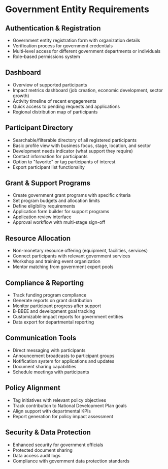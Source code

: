 # Government Entity Requirements

## Authentication & Registration
- Government entity registration form with organization details
- Verification process for government credentials
- Multi-level access for different government departments or individuals
- Role-based permissions system

## Dashboard
- Overview of supported participants 
- Impact metrics dashboard (job creation, economic development, sector growth)
- Activity timeline of recent engagements
- Quick access to pending requests and applications
- Regional distribution map of participants

## Participant Directory
- Searchable/filterable directory of all registered participants
- Basic profile view with business focus, stage, location, and sector
- Development needs indicator (what support they require)
- Contact information for participants
- Option to "favorite" or tag participants of interest
- Export participant list functionality

## Grant & Support Programs
- Create government grant programs with specific criteria
- Set program budgets and allocation limits
- Define eligibility requirements
- Application form builder for support programs
- Application review interface
- Approval workflow with multi-stage sign-off

## Resource Allocation
- Non-monetary resource offering (equipment, facilities, services)
- Connect participants with relevant government services
- Workshop and training event organization
- Mentor matching from government expert pools

## Compliance & Reporting
- Track funding program compliance
- Generate reports on grant distribution
- Monitor participant progress after support
- B-BBEE and development goal tracking
- Customizable impact reports for government entities
- Data export for departmental reporting

## Communication Tools
- Direct messaging with participants
- Announcement broadcasts to participant groups
- Notification system for applications and updates
- Document sharing capabilities
- Schedule meetings with participants

## Policy Alignment
- Tag initiatives with relevant policy objectives
- Track contribution to National Development Plan goals
- Align support with departmental KPIs
- Report generation for policy impact assessment

## Security & Data Protection
- Enhanced security for government officials
- Protected document sharing
- Data access audit logs
- Compliance with government data protection standards 